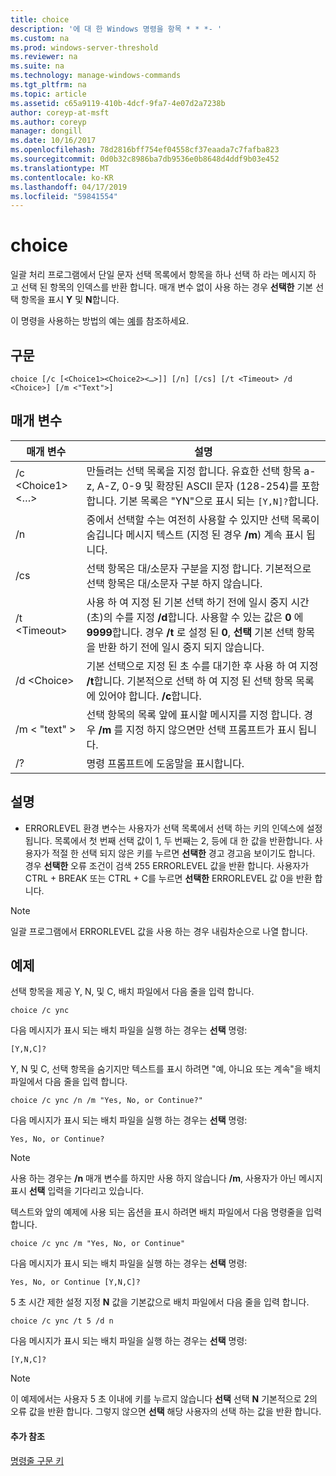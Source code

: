 ```yaml
---
title: choice
description: '에 대 한 Windows 명령을 항목 * * *- '
ms.custom: na
ms.prod: windows-server-threshold
ms.reviewer: na
ms.suite: na
ms.technology: manage-windows-commands
ms.tgt_pltfrm: na
ms.topic: article
ms.assetid: c65a9119-410b-4dcf-9fa7-4e07d2a7238b
author: coreyp-at-msft
ms.author: coreyp
manager: dongill
ms.date: 10/16/2017
ms.openlocfilehash: 78d2816bff754ef04558cf37eaada7c7fafba823
ms.sourcegitcommit: 0d0b32c8986ba7db9536e0b8648d4ddf9b03e452
ms.translationtype: MT
ms.contentlocale: ko-KR
ms.lasthandoff: 04/17/2019
ms.locfileid: "59841554"
---
```

# <a name="choice"></a>choice



일괄 처리 프로그램에서 단일 문자 선택 목록에서 항목을 하나 선택 하 라는 메시지 하 고 선택 된 항목의 인덱스를 반환 합니다. 매개 변수 없이 사용 하는 경우 **선택한** 기본 선택 항목을 표시 **Y** 및 **N**합니다.

이 명령을 사용하는 방법의 예는 [예](#BKMK_examples)를 참조하세요.

## <a name="syntax"></a>구문

```
choice [/c [<Choice1><Choice2><…>]] [/n] [/cs] [/t <Timeout> /d <Choice>] [/m <"Text">]
```

## <a name="parameters"></a>매개 변수

|매개 변수|설명|
|---------|-----------|
|/c \<Choice1><Choice2><…>|만들려는 선택 목록을 지정 합니다. 유효한 선택 항목 a-z, A-Z, 0-9 및 확장된 ASCII 문자 (128-254)를 포함 합니다. 기본 목록은 "YN"으로 표시 되는 `[Y,N]?`합니다.|
|/n|중에서 선택할 수는 여전히 사용할 수 있지만 선택 목록이 숨깁니다 메시지 텍스트 (지정 된 경우 **/m**) 계속 표시 됩니다.|
|/cs|선택 항목은 대/소문자 구분을 지정 합니다. 기본적으로 선택 항목은 대/소문자 구분 하지 않습니다.|
|/t \<Timeout>|사용 하 여 지정 된 기본 선택 하기 전에 일시 중지 시간 (초)의 수를 지정 **/d**합니다. 사용할 수 있는 값은 **0** 에 **9999**합니다. 경우 **/t** 로 설정 된 **0**, **선택** 기본 선택 항목을 반환 하기 전에 일시 중지 되지 않습니다.|
|/d \<Choice>|기본 선택으로 지정 된 초 수를 대기한 후 사용 하 여 지정 **/t**합니다. 기본적으로 선택 하 여 지정 된 선택 항목 목록에 있어야 합니다. **/c**합니다.|
|/m < "text" >|선택 항목의 목록 앞에 표시할 메시지를 지정 합니다. 경우 **/m** 를 지정 하지 않으면만 선택 프롬프트가 표시 됩니다.|
|/?|명령 프롬프트에 도움말을 표시합니다.|

## <a name="remarks"></a>설명

-   ERRORLEVEL 환경 변수는 사용자가 선택 목록에서 선택 하는 키의 인덱스에 설정 됩니다. 목록에서 첫 번째 선택 값이 1, 두 번째는 2, 등에 대 한 값을 반환합니다. 사용자가 적절 한 선택 되지 않은 키를 누르면 **선택한** 경고 경고음 보이기도 합니다. 경우 **선택한** 오류 조건이 검색 255 ERRORLEVEL 값을 반환 합니다. 사용자가 CTRL + BREAK 또는 CTRL + C를 누르면 **선택한** ERRORLEVEL 값 0을 반환 합니다.

> [!NOTE]
> 일괄 프로그램에서 ERRORLEVEL 값을 사용 하는 경우 내림차순으로 나열 합니다.

## <a name="BKMK_examples"></a>예제

선택 항목을 제공 Y, N, 및 C, 배치 파일에서 다음 줄을 입력 합니다.
```
choice /c ync
```
다음 메시지가 표시 되는 배치 파일을 실행 하는 경우는 **선택** 명령:
```
[Y,N,C]?
```
Y, N 및 C, 선택 항목을 숨기지만 텍스트를 표시 하려면 "예, 아니요 또는 계속"을 배치 파일에서 다음 줄을 입력 합니다.
```
choice /c ync /n /m "Yes, No, or Continue?"
```
다음 메시지가 표시 되는 배치 파일을 실행 하는 경우는 **선택** 명령:
```
Yes, No, or Continue?
```

> [!NOTE]
> 사용 하는 경우는 **/n** 매개 변수를 하지만 사용 하지 않습니다 **/m**, 사용자가 아닌 메시지 표시 **선택** 입력을 기다리고 있습니다.

텍스트와 앞의 예제에 사용 되는 옵션을 표시 하려면 배치 파일에서 다음 명령줄을 입력 합니다.
```
choice /c ync /m "Yes, No, or Continue"
```
다음 메시지가 표시 되는 배치 파일을 실행 하는 경우는 **선택** 명령:
```
Yes, No, or Continue [Y,N,C]?
```
5 초 시간 제한 설정 지정 **N** 값을 기본값으로 배치 파일에서 다음 줄을 입력 합니다.
```
choice /c ync /t 5 /d n
```
다음 메시지가 표시 되는 배치 파일을 실행 하는 경우는 **선택** 명령:
```
[Y,N,C]?
```

> [!NOTE]
> 이 예제에서는 사용자 5 초 이내에 키를 누르지 않습니다 **선택** 선택 **N** 기본적으로 2의 오류 값을 반환 합니다. 그렇지 않으면 **선택** 해당 사용자의 선택 하는 값을 반환 합니다.

#### <a name="additional-references"></a>추가 참조

[명령줄 구문 키](command-line-syntax-key.md)